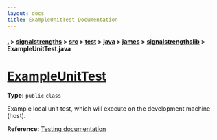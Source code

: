 ```yaml
---
layout: docs
title: ExampleUnitTest Documentation
---
```

#### [.](./../../../../../../index) > [signalstrengths](./../../../../../index) > [src](./../../../../index) > [test](./../../../index) > [java](./../../index) > [james](./../index) > [signalstrengthslib](./index) > **ExampleUnitTest.java**

# [ExampleUnitTest](https://github.com/TheAndroidMaster/SignalStrengths/blob/master/signalstrengths/src/test/java/james/signalstrengthslib/ExampleUnitTest.java#L8)

**Type:** `public` `class`

Example local unit test, which will execute on the development machine (host). 









**Reference:** <a href="http://d.android.com/tools/testing">Testing documentation</a> 





